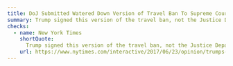 ```yaml
---
title: DoJ Submitted Watered Down Version of Travel Ban To Supreme Court
summary: Trump signed this version of the travel ban, not the Justice Department.
checks:
  - name: New York Times
    shortQuote:
      Trump signed this version of the travel ban, not the Justice Department.
    url: https://www.nytimes.com/interactive/2017/06/23/opinion/trumps-lies.html
---
```

